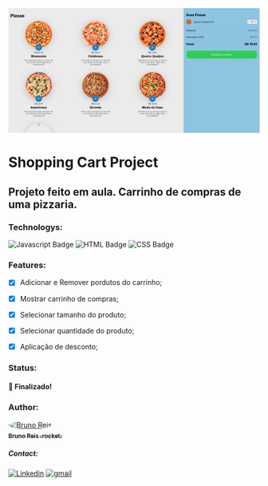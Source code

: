 <img src="./screenshots/banner-readme.png" alt="Banner">

# Shopping Cart Project

## Projeto feito em aula. Carrinho de compras de uma pizzaria.

### Technologys:
<img src="https://img.shields.io/badge/JavaScript-F7DF1E?style=for-the-badge&logo=javascript&logoColor=black" alt="Javascript Badge" /> <img src="https://img.shields.io/badge/HTML5-E34F26?style=for-the-badge&logo=html5&logoColor=white" alt="HTML Badge" /> <img src="https://img.shields.io/badge/CSS3-1572B6?style=for-the-badge&logo=css3&logoColor=white" alt="CSS Badge" />

### Features:
- [x] Adicionar e Remover pordutos do carrinho;
- [x] Mostrar carrinho de compras;
- [x] Selecionar tamanho do produto;
- [x] Selecionar quantidade do produto;
- [x] Aplicação de desconto;


### Status: 
#### :rocket: Finalizado!

### Author:
<a href="https://www.linkedin.com/in/bruno-reis-9a937b189/">
 <img src="https://avatars2.githubusercontent.com/u/52367484?s=460&u=5a917d71b664f841735989d9bff4f2482a3d2ab6&v=4" width="100px;" alt="Bruno Reis" style="border-radius: 50%;" />
 <br />
 <sub><b>Bruno Reis :rocket:</b></sub>
</a>

##### Contact:
<a href="https://www.linkedin.com/in/bruno-reis-9a937b189/"><img src="https://img.shields.io/badge/LinkedIn-0077B5?style=for-the-badge&logo=linkedin&logoColor=white" alt="Linkedin" /></a>
<a href="mailto:b.macedoreis@gmail.com"><img src="https://img.shields.io/badge/Gmail-D14836?style=for-the-badge&logo=gmail&logoColor=white" alt="gmail" /></a>
